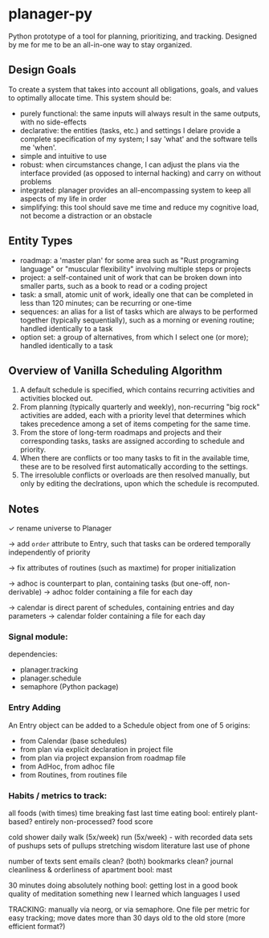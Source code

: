 # planager-py
Python prototype of a tool for planning, prioritizing, and tracking. Designed by me for me to be an all-in-one way to stay organized.

## Design Goals

To create a system that takes into account all obligations, goals, and values to optimally allocate time. This system should be:

* purely functional: the same inputs will always result in the same outputs, with no side-effects
* declarative: the entities (tasks, etc.) and settings I delare provide a complete specification of my system; I say 'what' and the software tells me 'when'.
* simple and intuitive to use
* robust: when circumstances change, I can adjust the plans via the interface provided (as opposed to internal hacking) and carry on without problems
* integrated: planager provides an all-encompassing system to keep all aspects of my life in order
* simplifying: this tool should save me time and reduce my cognitive load, not become a distraction or an obstacle

## Entity Types

* roadmap: a 'master plan' for some area such as "Rust programing language" or "muscular flexibility" involving multiple steps or projects
* project: a self-contained unit of work that can be broken down into smaller parts, such as a book to read or a coding project
* task: a small, atomic unit of work, ideally one that can be completed in less than 120 minutes; can be recurring or one-time
* sequences: an alias for a list of tasks which are always to be performed together (typically sequentially), such as a morning or evening routine; handled identically to a task
* option set: a group of alternatives, from which I select one (or more); handled identically to a task

## Overview of Vanilla Scheduling Algorithm

1. A default schedule is specified, which contains recurring activities and activities blocked out.
2. From planning (typically quarterly and weekly), non-recurring "big rock" activities are added, each with a priority level that determines which takes precedence among a set of items competing for the same time. 
3. From the store of long-term roadmaps and projects and their corresponding tasks, tasks are assigned according to schedule and priority.
4. When there are conflicts or too many tasks to fit in the available time, these are to be resolved first automatically according to the settings. 
5. The irresoluble conflicts or overloads are then resolved manually, but only by editing the declrations, upon which the schedule is recomputed.

## Notes

✓ rename universe to Planager

-> add `order` attribute to Entry, such that tasks can be ordered temporally independently of priority

-> fix attributes of routines (such as maxtime) for proper initialization

-> adhoc is counterpart to plan, containing tasks (but one-off, non-derivable) -> adhoc folder containing a file for each day

-> calendar is direct parent of schedules, containing entries and day parameters -> calendar folder containing a file for each day

### Signal module:

dependencies:

* planager.tracking
* planager.schedule
* semaphore (Python package)

### Entry Adding

An Entry object can be added to a Schedule object from one of 5 origins:

* from Calendar (base schedules)
* from plan via explicit declaration in project file
* from plan via project expansion from roadmap file
* from AdHoc, from adhoc file
* from Routines, from routines file


### Habits / metrics to track:

all foods (with times)
time breaking fast
last time eating
bool: entirely plant-based? entirely non-processed?
food score

cold shower
daily walk (5x/week)
run (5x/week) - with recorded data
sets of pushups
sets of pullups
stretching
wisdom literature
last use of phone

number of texts sent
emails clean? (both) bookmarks clean?
journal
cleanliness & orderliness of apartment
bool: mast


30 minutes doing absolutely nothing
bool: getting lost in a good book
quality of meditation
something new I learned
which languages I used


TRACKING: manually via neorg, or via semaphore. One file per metric for easy tracking; move dates more than 30 days old to the old store (more efficient format?)
